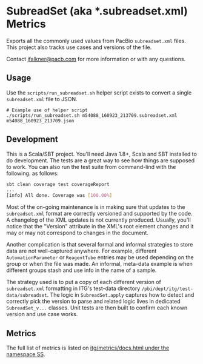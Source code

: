 # SubreadSet (aka *.subreadset.xml) Metrics

Exports all the commonly used values from PacBio `subreadset.xml` files. This project also tracks use cases and versions
of the file.

Contact jfalkner@pacb.com for more information or with any questions.

## Usage

Use the `scripts/run_subreadset.sh` helper script exists to convert a single `subreadset.xml` file to JSON.

```
# Example use of helper script
./scripts/run_subreadset.sh m54088_160923_213709.subreadset.xml m54088_160923_213709.json
```

## Development

This is a Scala/SBT project. You'll need Java 1.8+, Scala and SBT installed to do development. The tests are a great way
to see how things are supposed to work. You can also run the test suite from command-lind with the following.
as follows:

```bash
sbt clean coverage test coverageReport
...
[info] All done. Coverage was [100.00%]
```

Most of the on-going maintenance is in making sure that updates to the `subreadset.xml` format are correctly versioned
and supported by the code. A changelog of the XML updates is not currently produced. Usually, you'll notice that the
"Version" attribute in the XML's root element changes and it may or may not correspond to changes in the document.

Another complication is that several formal and informal strategies to store data are not well-captured anywhere. For 
example, different `AutomationParameter` or `ReagentTube` entries may be used depending on the group or when the file
was made. An informal, meta-data example is when different groups stash and use info in the name of a sample.

The strategy used is to put a copy of each different version of `subreadset.xml` formatting in ITG's test-data directory
`/pbi/dept/itg/test-data/subreadset`. The logic in `SubreadSet.apply` captures how to detect and correctly pick the 
version to parse and related logic lives in dedicated `SubreadSet_v...` classes. Unit tests are then built to confirm
each known version and use case works.

## Metrics

The full list of metrics is listed on [itg/metrics/docs.html under the namespace SS](http://itg/metrics/docs.html?q=SS).